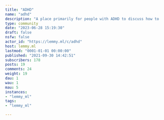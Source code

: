 ```yaml
---
title: "ADHD" 
name: "adhd"
description: "A place primarily for people with ADHD to discuss how to live with its symptoms and support each other. "
type: community
date: "2023-06-28 15:19:30"
draft: false
nsfw: false
actor_id: "https://lemmy.ml/c/adhd"
host: lemmy.ml
lastmod: "0001-01-01 00:00:00"
published: "2021-09-30 14:42:51"
subscribers: 178
posts: 19
comments: 24
weight: 19
dau: 1
wau: 1
mau: 5
instances:
- "lemmy_ml"
tags: 
- "lemmy_ml"

---
```

